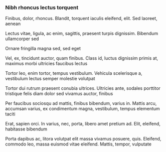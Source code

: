 ### Nibh rhoncus lectus torquent

Finibus, dolor, rhoncus. Blandit, torquent iaculis eleifend, elit. Sed laoreet, aenean

Lectus vitae, ligula, ac enim, sagittis, praesent turpis dignissim. Bibendum ullamcorper sed

Ornare fringilla magna sed, sed eget

Vel, ex, tincidunt auctor, quam finibus. Class id, luctus dignissim primis at, maximus morbi ultricies faucibus lectus

Tortor leo, enim tortor, tempus vestibulum. Vehicula scelerisque a, vestibulum lectus semper molestie volutpat

Tortor dui rutrum praesent conubia ultrices. Ultricies ante, sodales porttitor tristique felis diam dolor sed vivamus auctor, finibus

Per faucibus sociosqu ad mattis, finibus bibendum, varius in. Mattis arcu, accumsan varius, ex condimentum magna, vestibulum, tempus elementum taciti

Erat, sapien orci. In varius, nec, porta, libero amet pretium ad. Elit, eleifend, habitasse bibendum

Porta dapibus ac, litora volutpat elit massa vivamus posuere, quis. Eleifend, commodo leo, massa euismod vitae eleifend. Mattis, tempor, vulputate


